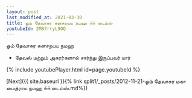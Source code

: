 ```yaml
---
layout: post
last_modified_at: 2021-03-30
title: ஓம் தேவாசுர கனசறயய நமஹ ௧௧ டைம்ஸ்
youtubeId: 2M87rryL9OQ
---
```

 
 
 ஓம் தேவாசுர கனசறயய நமஹ  
 
 -  தேவஸ் மற்றும் அசுரர்களால் சார்ந்து இருப்பவர் யார் 
 
  
 
  
 
 
 
 
 
 


{% include youtubePlayer.html id=page.youtubeId %}
 
[Next]({{ site.baseurl }}{% link  split1/_posts/2012-11-21-ஓம் தேவாசுர மகா மைத்ராய நமஹ ௧௧ டைம்ஸ்.md%})
 
